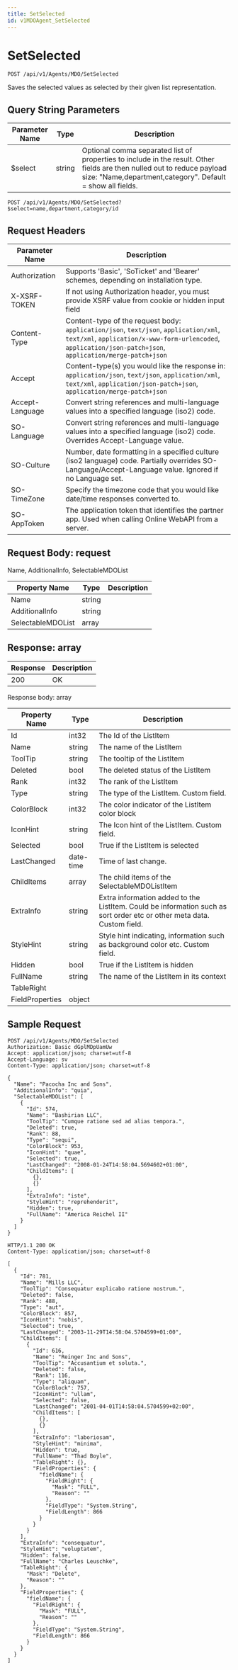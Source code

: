 ```yaml
---
title: SetSelected
id: v1MDOAgent_SetSelected
---
```


# SetSelected

```http
POST /api/v1/Agents/MDO/SetSelected
```

Saves the selected values as selected by their given list representation.







## Query String Parameters

| Parameter Name | Type |  Description |
|----------------|------|--------------|
| $select | string |  Optional comma separated list of properties to include in the result. Other fields are then nulled out to reduce payload size: "Name,department,category". Default = show all fields. |

```http
POST /api/v1/Agents/MDO/SetSelected?$select=name,department,category/id
```


## Request Headers

| Parameter Name | Description |
|----------------|-------------|
| Authorization  | Supports 'Basic', 'SoTicket' and 'Bearer' schemes, depending on installation type. |
| X-XSRF-TOKEN   | If not using Authorization header, you must provide XSRF value from cookie or hidden input field |
| Content-Type | Content-type of the request body: `application/json`, `text/json`, `application/xml`, `text/xml`, `application/x-www-form-urlencoded`, `application/json-patch+json`, `application/merge-patch+json` |
| Accept         | Content-type(s) you would like the response in: `application/json`, `text/json`, `application/xml`, `text/xml`, `application/json-patch+json`, `application/merge-patch+json` |
| Accept-Language | Convert string references and multi-language values into a specified language (iso2) code. |
| SO-Language | Convert string references and multi-language values into a specified language (iso2) code. Overrides Accept-Language value. |
| SO-Culture | Number, date formatting in a specified culture (iso2 language) code. Partially overrides SO-Language/Accept-Language value. Ignored if no Language set. |
| SO-TimeZone | Specify the timezone code that you would like date/time responses converted to. |
| SO-AppToken | The application token that identifies the partner app. Used when calling Online WebAPI from a server. |

## Request Body: request  

Name, AdditionalInfo, SelectableMDOList 

| Property Name | Type |  Description |
|----------------|------|--------------|
| Name | string |  |
| AdditionalInfo | string |  |
| SelectableMDOList | array |  |


## Response: array



| Response | Description |
|----------------|-------------|
| 200 | OK |

Response body: array

| Property Name | Type |  Description |
|----------------|------|--------------|
| Id | int32 | The Id of the ListItem |
| Name | string | The name of the ListItem |
| ToolTip | string | The tooltip of the ListItem |
| Deleted | bool | The deleted status of the ListItem |
| Rank | int32 | The rank of the ListItem |
| Type | string | The type of the ListItem. Custom field. |
| ColorBlock | int32 | The color indicator of the ListItem color block |
| IconHint | string | The Icon hint of the ListItem. Custom field. |
| Selected | bool | True if the ListItem is selected |
| LastChanged | date-time | Time of last change. |
| ChildItems | array | The child items of the SelectableMDOListItem |
| ExtraInfo | string | Extra information added to the ListItem. Could be information such as sort order etc or other meta data. Custom field. |
| StyleHint | string | Style hint indicating, information such as background color etc. Custom field. |
| Hidden | bool | True if the ListItem is hidden |
| FullName | string | The name of the ListItem in its context |
| TableRight |  |  |
| FieldProperties | object |  |

## Sample Request

```http!
POST /api/v1/Agents/MDO/SetSelected
Authorization: Basic dGplMDpUamUw
Accept: application/json; charset=utf-8
Accept-Language: sv
Content-Type: application/json; charset=utf-8

{
  "Name": "Pacocha Inc and Sons",
  "AdditionalInfo": "quia",
  "SelectableMDOList": [
    {
      "Id": 574,
      "Name": "Bashirian LLC",
      "ToolTip": "Cumque ratione sed ad alias tempora.",
      "Deleted": true,
      "Rank": 88,
      "Type": "sequi",
      "ColorBlock": 953,
      "IconHint": "quae",
      "Selected": true,
      "LastChanged": "2008-01-24T14:58:04.5694602+01:00",
      "ChildItems": [
        {},
        {}
      ],
      "ExtraInfo": "iste",
      "StyleHint": "reprehenderit",
      "Hidden": true,
      "FullName": "America Reichel II"
    }
  ]
}
```

```http_
HTTP/1.1 200 OK
Content-Type: application/json; charset=utf-8

[
  {
    "Id": 781,
    "Name": "Mills LLC",
    "ToolTip": "Consequatur explicabo ratione nostrum.",
    "Deleted": false,
    "Rank": 488,
    "Type": "aut",
    "ColorBlock": 857,
    "IconHint": "nobis",
    "Selected": true,
    "LastChanged": "2003-11-29T14:58:04.5704599+01:00",
    "ChildItems": [
      {
        "Id": 616,
        "Name": "Reinger Inc and Sons",
        "ToolTip": "Accusantium et soluta.",
        "Deleted": false,
        "Rank": 116,
        "Type": "aliquam",
        "ColorBlock": 757,
        "IconHint": "ullam",
        "Selected": false,
        "LastChanged": "2001-04-01T14:58:04.5704599+02:00",
        "ChildItems": [
          {},
          {}
        ],
        "ExtraInfo": "laboriosam",
        "StyleHint": "minima",
        "Hidden": true,
        "FullName": "Thad Boyle",
        "TableRight": {},
        "FieldProperties": {
          "fieldName": {
            "FieldRight": {
              "Mask": "FULL",
              "Reason": ""
            },
            "FieldType": "System.String",
            "FieldLength": 866
          }
        }
      }
    ],
    "ExtraInfo": "consequatur",
    "StyleHint": "voluptatem",
    "Hidden": false,
    "FullName": "Charles Leuschke",
    "TableRight": {
      "Mask": "Delete",
      "Reason": ""
    },
    "FieldProperties": {
      "fieldName": {
        "FieldRight": {
          "Mask": "FULL",
          "Reason": ""
        },
        "FieldType": "System.String",
        "FieldLength": 866
      }
    }
  }
]
```